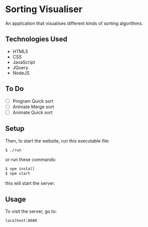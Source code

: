 # Sorting Visualiser 
An application that visualises different kinds of sorting algorithms.

## Technologies Used

 - HTML5
 - CSS
 - JavaScript
 - JQuery
 - NodeJS

## To Do

 - [ ] Program Quick sort
 - [ ] Animate Merge sort
 - [ ] Animate Quick sort

## Setup

Then, to start the website, run this executable file:

```bash
$ ./run
```

or run these commands:

```bash
$ npm install
$ npm start
```

this will start the server.

## Usage

To visit the server, go to:

```
localhost:8080
```
